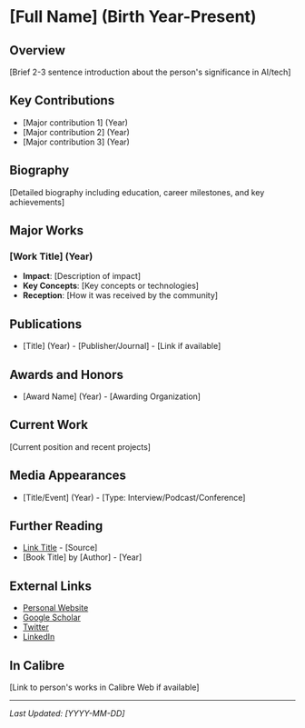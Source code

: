 # [Full Name] (Birth Year-Present)

## Overview
[Brief 2-3 sentence introduction about the person's significance in AI/tech]

## Key Contributions
- [Major contribution 1] (Year)
- [Major contribution 2] (Year)
- [Major contribution 3] (Year)

## Biography
[Detailed biography including education, career milestones, and key achievements]

## Major Works
### [Work Title] (Year)
- **Impact**: [Description of impact]
- **Key Concepts**: [Key concepts or technologies]
- **Reception**: [How it was received by the community]

## Publications
- [Title] (Year) - [Publisher/Journal] - [Link if available]

## Awards and Honors
- [Award Name] (Year) - [Awarding Organization]

## Current Work
[Current position and recent projects]

## Media Appearances
- [Title/Event] (Year) - [Type: Interview/Podcast/Conference]

## Further Reading
- [Link Title](URL) - [Source]
- [Book Title] by [Author] - [Year]

## External Links
- [Personal Website](URL)
- [Google Scholar](URL)
- [Twitter](URL)
- [LinkedIn](URL)

## In Calibre
[Link to person's works in Calibre Web if available]

---
*Last Updated: [YYYY-MM-DD]*
